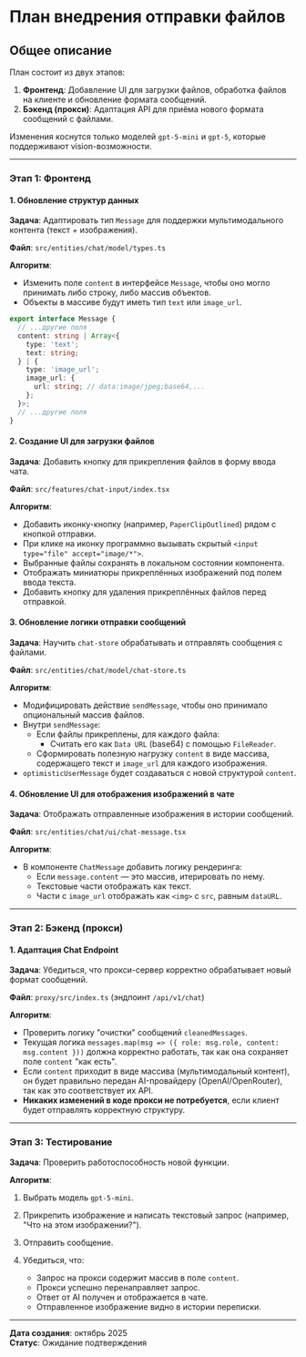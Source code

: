 # План внедрения отправки файлов

## Общее описание

План состоит из двух этапов:

1.  **Фронтенд**: Добавление UI для загрузки файлов, обработка файлов на клиенте и обновление формата сообщений.
2.  **Бэкенд (прокси)**: Адаптация API для приёма нового формата сообщений с файлами.

Изменения коснутся только моделей `gpt-5-mini` и `gpt-5`, которые поддерживают vision-возможности.

---

### Этап 1: Фронтенд

#### 1. Обновление структур данных

**Задача**: Адаптировать тип `Message` для поддержки мультимодального контента (текст + изображения).

**Файл**: `src/entities/chat/model/types.ts`

**Алгоритм**:

- Изменить поле `content` в интерфейсе `Message`, чтобы оно могло принимать либо строку, либо массив объектов.
- Объекты в массиве будут иметь тип `text` или `image_url`.
```typescript
export interface Message {
  // ...другие поля
  content: string | Array<{
    type: 'text';
    text: string;
  } | {
    type: 'image_url';
    image_url: {
      url: string; // data:image/jpeg;base64,...
    };
  }>;
  // ...другие поля
}
```


#### 2. Создание UI для загрузки файлов

**Задача**: Добавить кнопку для прикрепления файлов в форму ввода чата.

**Файл**: `src/features/chat-input/index.tsx`

**Алгоритм**:

- Добавить иконку-кнопку (например, `PaperClipOutlined`) рядом с кнопкой отправки.
- При клике на иконку программно вызывать скрытый `<input type="file" accept="image/*">`.
- Выбранные файлы сохранять в локальном состоянии компонента.
- Отображать миниатюры прикреплённых изображений под полем ввода текста.
- Добавить кнопку для удаления прикреплённых файлов перед отправкой.

#### 3. Обновление логики отправки сообщений

**Задача**: Научить `chat-store` обрабатывать и отправлять сообщения с файлами.

**Файл**: `src/entities/chat/model/chat-store.ts`

**Алгоритм**:

- Модифицировать действие `sendMessage`, чтобы оно принимало опциональный массив файлов.
- Внутри `sendMessage`:
  - Если файлы прикреплены, для каждого файла:
    - Считать его как `Data URL` (base64) с помощью `FileReader`.
  - Сформировать полезную нагрузку `content` в виде массива, содержащего текст и `image_url` для каждого изображения.
- `optimisticUserMessage` будет создаваться с новой структурой `content`.

#### 4. Обновление UI для отображения изображений в чате

**Задача**: Отображать отправленные изображения в истории сообщений.

**Файл**: `src/entities/chat/ui/chat-message.tsx`

**Алгоритм**:

- В компоненте `ChatMessage` добавить логику рендеринга:
  - Если `message.content` — это массив, итерировать по нему.
  - Текстовые части отображать как текст.
  - Части с `image_url` отображать как `<img>` с `src`, равным `dataURL`.

---

### Этап 2: Бэкенд (прокси)

#### 1. Адаптация Chat Endpoint

**Задача**: Убедиться, что прокси-сервер корректно обрабатывает новый формат сообщений.

**Файл**: `proxy/src/index.ts` (эндпоинт `/api/v1/chat`)

**Алгоритм**:

- Проверить логику "очистки" сообщений `cleanedMessages`.
- Текущая логика `messages.map(msg => ({ role: msg.role, content: msg.content }))` должна корректно работать, так как она сохраняет поле `content` "как есть".
- Если `content` приходит в виде массива (мультимодальный контент), он будет правильно передан AI-провайдеру (OpenAI/OpenRouter), так как это соответствует их API.
- **Никаких изменений в коде прокси не потребуется**, если клиент будет отправлять корректную структуру.

---

### Этап 3: Тестирование

**Задача**: Проверить работоспособность новой функции.

**Алгоритм**:

1. Выбрать модель `gpt-5-mini`.
2. Прикрепить изображение и написать текстовый запрос (например, "Что на этом изображении?").
3. Отправить сообщение.
4. Убедиться, что:

   - Запрос на прокси содержит массив в поле `content`.
   - Прокси успешно перенаправляет запрос.
   - Ответ от AI получен и отображается в чате.
   - Отправленное изображение видно в истории переписки.

---

**Дата создания**: октябрь 2025  
**Статус**: Ожидание подтверждения
